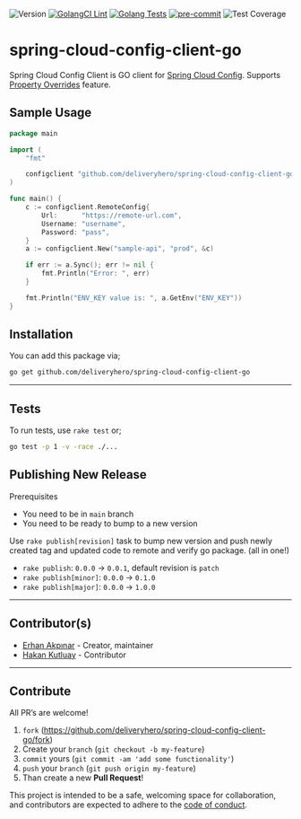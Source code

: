 ![Version](https://img.shields.io/badge/version-1.0.17-orange.svg)
[![GolangCI Lint](https://github.com/deliveryhero/spring-cloud-config-client-go/actions/workflows/go-lint.yml/badge.svg)](https://github.com/deliveryhero/sc-payment-service/actions/workflows/go-lint.yml)
[![Golang Tests](https://github.com/deliveryhero/spring-cloud-config-client-go/actions/workflows/go-test.yml/badge.svg)](https://github.com/deliveryhero/sc-payment-service/actions/workflows/go-test.yml) 
[![pre-commit](https://img.shields.io/badge/pre--commit-enabled-brightgreen?logo=pre-commit&logoColor=white)](https://github.com/pre-commit/pre-commit) 
![Test Coverage](https://img.shields.io/badge/coverage-84.3%25-orange.svg)

# spring-cloud-config-client-go
Spring Cloud Config Client is GO client for [Spring Cloud Config](https://docs.spring.io/spring-cloud-config/docs/current/reference/html/). Supports [Property Overrides](https://docs.spring.io/spring-cloud-config/docs/current/reference/html/#property-overrides) feature.

## Sample Usage

```go
package main

import (
	"fmt"

	configclient "github.com/deliveryhero/spring-cloud-config-client-go/springconfigclient"
)

func main() {
	c := configclient.RemoteConfig{
		Url:      "https://remote-url.com",
		Username: "username",
		Password: "pass",
	}
	a := configclient.New("sample-api", "prod", &c)

	if err := a.Sync(); err != nil {
		fmt.Println("Error: ", err)
	}

	fmt.Println("ENV_KEY value is: ", a.GetEnv("ENV_KEY"))
}
```

## Installation

You can add this package via;

```bash
go get github.com/deliveryhero/spring-cloud-config-client-go
```

---


## Tests

To run tests, use `rake test` or;

```bash
go test -p 1 -v -race ./...
```

## Publishing New Release

Prerequisites

- You need to be in `main` branch
- You need to be ready to bump to a new version

Use `rake publish[revision]` task to bump new version and push newly created
tag and updated code to remote and verify go package. (all in one!)

- `rake publish`: `0.0.0` -> `0.0.1`, default revision is `patch`
- `rake publish[minor]`: `0.0.0` -> `0.1.0`
- `rake publish[major]`: `0.0.0` -> `1.0.0`

---

## Contributor(s)

* [Erhan Akpınar](https://github.com/erhanakp) - Creator, maintainer
* [Hakan Kutluay](https://github.com/hakankutluay) - Contributor

---

## Contribute

All PR’s are welcome!

1. `fork` (https://github.com/deliveryhero/spring-cloud-config-client-go/fork)
2. Create your `branch` (`git checkout -b my-feature`)
3. `commit` yours (`git commit -am 'add some functionality'`)
4. `push` your `branch` (`git push origin my-feature`)
5. Than create a new **Pull Request**!

This project is intended to be a safe, welcoming space for collaboration, and
contributors are expected to adhere to the [code of conduct][coc].


[coc]: https://github.com/deliveryhero/spring-cloud-config-client-go/blob/main/CODE_OF_CONDUCT.md